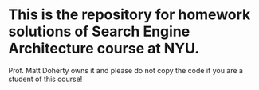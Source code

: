 # This is the repository for homework solutions of Search Engine Architecture course at NYU.

Prof. Matt Doherty owns it and please do not copy the code if you are a student of this course!